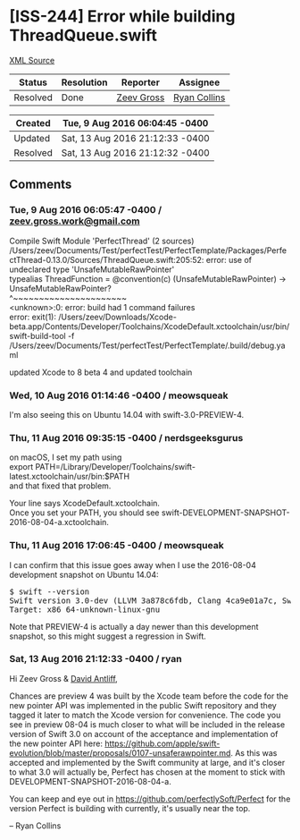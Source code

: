 # [ISS-244] Error while building ThreadQueue.swift

[XML Source](./xml/ISS-244.xml)
<p></p>





Status|Resolution|Reporter|Assignee
------|----------|--------|--------
Resolved|Done|[Zeev Gross](zeev.gross.work@gmail.com)|[Ryan Collins]($ryan)





Created|Tue, 9 Aug 2016 06:04:45 -0400
-------|--------------
Updated|Sat, 13 Aug 2016 21:12:33 -0400
Resolved|Sat, 13 Aug 2016 21:12:32 -0400


## Comments




### Tue, 9 Aug 2016 06:05:47 -0400 / zeev.gross.work@gmail.com 

<p><p>Compile Swift Module 'PerfectThread' (2 sources)<br/>
/Users/zeev/Documents/Test/perfectTest/PerfectTemplate/Packages/PerfectThread-0.13.0/Sources/ThreadQueue.swift:205:52: error: use of undeclared type 'UnsafeMutableRawPointer'<br/>
        typealias ThreadFunction = @convention(c) (UnsafeMutableRawPointer) -&gt; UnsafeMutableRawPointer?<br/>
                                                   ^~~~~~~~~~~~~~~~~~~~~~~<br/>
&lt;unknown&gt;:0: error: build had 1 command failures<br/>
error: exit(1): /Users/zeev/Downloads/Xcode-beta.app/Contents/Developer/Toolchains/XcodeDefault.xctoolchain/usr/bin/swift-build-tool -f /Users/zeev/Documents/Test/perfectTest/PerfectTemplate/.build/debug.yaml</p>

<p>updated Xcode to 8 beta 4 and updated toolchain</p></p>


### Wed, 10 Aug 2016 01:14:46 -0400 / meowsqueak 

<p><p>I'm also seeing this on Ubuntu 14.04 with swift-3.0-PREVIEW-4.</p></p>


### Thu, 11 Aug 2016 09:35:15 -0400 / nerdsgeeksgurus 

<p><p>on macOS, I set my path using<br/>
export PATH=/Library/Developer/Toolchains/swift-latest.xctoolchain/usr/bin:$PATH<br/>
and that fixed that problem.</p>

<p>Your line says XcodeDefault.xctoolchain.<br/>
Once you set your PATH, you should see swift-DEVELOPMENT-SNAPSHOT-2016-08-04-a.xctoolchain.</p></p>


### Thu, 11 Aug 2016 17:06:45 -0400 / meowsqueak 

<p><p>I can confirm that this issue goes away when I use the 2016-08-04 development snapshot on Ubuntu 14.04:</p>

<div class="code panel" style="border-width: 1px;"><div class="codeContent panelContent">
<pre class="code-java">
$ swift --version
Swift version 3.0-dev (LLVM 3a878c6fdb, Clang 4ca9e01a7c, Swift 2ef0a8fdcb)
Target: x86_64-unknown-linux-gnu
</pre>
</div></div>

<p>Note that PREVIEW-4 is actually a day newer than this development snapshot, so this might suggest a regression in Swift.</p></p>


### Sat, 13 Aug 2016 21:12:33 -0400 / ryan 

<p><p>Hi Zeev Gross &amp; <a href="http://jira.perfect.org:8080/secure/ViewProfile.jspa?name=meowsqueak" class="user-hover" rel="meowsqueak">David Antliff</a>,</p>

<p>Chances are preview 4 was built by the Xcode team before the code for the new pointer API was implemented in the public Swift repository and they tagged it later to match the Xcode version for convenience. The code you see in preview 08-04 is much closer to what will be included in the release version of Swift 3.0 on account of the acceptance and implementation of the new pointer API here: <a href="https://github.com/apple/swift-evolution/blob/master/proposals/0107-unsaferawpointer.md" class="external-link" rel="nofollow">https://github.com/apple/swift-evolution/blob/master/proposals/0107-unsaferawpointer.md</a>. As this was accepted and implemented by the Swift community at large, and it's closer to what 3.0 will actually be, Perfect has chosen at the moment to stick with DEVELOPMENT-SNAPSHOT-2016-08-04-a.</p>

<p>You can keep and eye out in <a href="https://github.com/perfectlySoft/Perfect" class="external-link" rel="nofollow">https://github.com/perfectlySoft/Perfect</a> for the version Perfect is building with currently, it's usually near the top. </p>

<p>– Ryan Collins</p></p>


